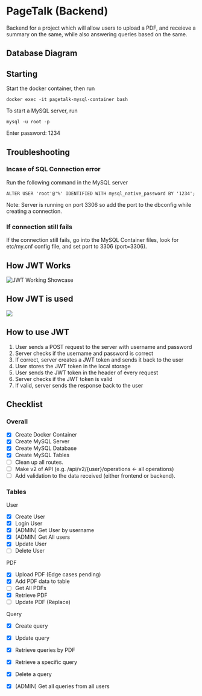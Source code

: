 # PageTalk (Backend)

Backend for a project which will allow users to upload a PDF, and receieve a summary on the same, while also answering queries based on the same.

## Database Diagram

## Starting

Start the docker container, then run

```shell
docker exec -it pagetalk-mysql-container bash
```

To start a MySQL server, run

```mysql
mysql -u root -p
```

Enter password: 1234

## Troubleshooting

### Incase of SQL Connection error

Run the following command in the MySQL server

```mysql
ALTER USER 'root'@'%' IDENTIFIED WITH mysql_native_password BY '1234';
```

Note: Server is running on port 3306 so add the port to the dbconfig while creating a connection.

### If connection still fails

If the connection still fails, go into the MySQL Container files, look for etc/my.cnf config file, and set port to 3306 (port=3306).

## How JWT Works

<img src="https://i.stack.imgur.com/b2dzI.png" alt="JWT Working Showcase">

## How JWT is used

<img src="https://media.geeksforgeeks.org/wp-content/uploads/20210925202132/Untitled1-660x404.png">

## How to use JWT

1. User sends a POST request to the server with username and password
2. Server checks if the username and password is correct
3. If correct, server creates a JWT token and sends it back to the user
4. User stores the JWT token in the local storage
5. User sends the JWT token in the header of every request
6. Server checks if the JWT token is valid
7. If valid, server sends the response back to the user

## Checklist

### Overall

- [x] Create Docker Container
- [x] Create MySQL Server
- [x] Create MySQL Database
- [x] Create MySQL Tables
- [ ] Clean up all routes.
- [ ] Make v2 of API (e.g. /api/v2/{user}/operations <- all operations)
- [ ] Add validation to the data received (either frontend or backend).
### Tables

 User

- [x] Create User
- [x] Login User
- [x] (ADMIN) Get User by username
- [x] (ADMIN) Get All users
- [x] Update User
- [ ] Delete User

PDF

- [x] Upload PDF (Edge cases pending)
- [x] Add PDF data to table
- [ ] Get All PDFs
- [x] Retrieve PDF
- [ ] Update PDF (Replace)

Query

- [x] Create query 
- [x] Update query
- [x] Retrieve queries by PDF
- [x] Retrieve a specific query
- [x] Delete a query
- [x] (ADMIN) Get all queries from all users


